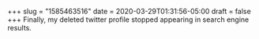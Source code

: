 +++
slug = "1585463516"
date = 2020-03-29T01:31:56-05:00
draft = false
+++
Finally, my deleted twitter profile stopped appearing in search engine results.